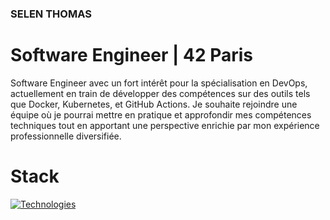 ### SELEN THOMAS
# Software Engineer | 42 Paris

Software Engineer avec un fort intérêt pour la spécialisation en DevOps, actuellement en train de développer des compétences sur des outils tels que Docker, Kubernetes, et GitHub Actions. Je souhaite rejoindre une équipe où je pourrai mettre en pratique et approfondir mes compétences techniques tout en apportant une perspective enrichie par mon expérience professionnelle diversifiée.

# Stack
[![Technologies](https://skillicons.dev/icons?i=c,cpp,python,django,js,docker,nginx&theme=light)](https://skillicons.dev)
<!--
**selenthomas/selenthomas** is a ✨ _special_ ✨ repository because its `README.md` (this file) appears on your GitHub profile.

Here are some ideas to get you started:

- 🔭 I’m currently working on ...
- 🌱 I’m currently learning ...
- 👯 I’m looking to collaborate on ...
- 🤔 I’m looking for help with ...
- 💬 Ask me about ...
- 📫 How to reach me: ...
- 😄 Pronouns: ...
- ⚡ Fun fact: ...
-->
